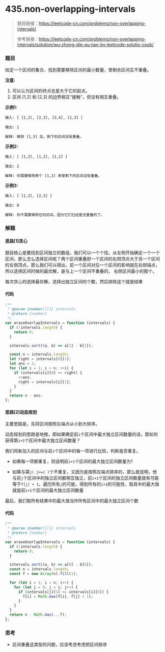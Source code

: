 # 435.non-overlapping-intervals

> 题目链接：https://leetcode-cn.com/problems/non-overlapping-intervals/
>
> 参考链接：https://leetcode-cn.com/problems/non-overlapping-intervals/solution/wu-zhong-die-qu-jian-by-leetcode-solutio-cpsb/

### 题目

给定一个区间的集合，找到需要移除区间的最小数量，使剩余区间互不重叠。

**注意:**

1. 可以认为区间的终点总是大于它的起点。
2. 区间 [1,2] 和 [2,3] 的边界相互“接触”，但没有相互重叠。

**示例1:**

```
输入: [ [1,2], [2,3], [3,4], [1,3] ]

输出: 1

解释: 移除 [1,3] 后，剩下的区间没有重叠。
```

**示例2:**

```
输入: [ [1,2], [1,2], [1,2] ]

输出: 2

解释: 你需要移除两个 [1,2] 来使剩下的区间没有重叠。
```

**示例3:**

```
输入: [ [1,2], [2,3] ]

输出: 0

解释: 你不需要移除任何区间，因为它们已经是无重叠的了。
```





### 解题

#### 思路[1]贪心

题目核心是要找到区间独立的数组，我们可以一个个找，从左侧开始确定一个一个区间，那么怎么选择区间呢？两个区间重叠即一个区间的右侧顶点大于另一个区间的左侧顶点，那么我们可以得出，前一个区间对后一个区间的影响就在右侧端点，所以选择区间时候的最优解，是与上一个区间不重叠的， 右侧区间最小的那个。

每次贪心的选择最优解，选择出独立区间的个数，然后排除这个就是结果

#### 代码

```javascript
/**
 * @param {number[][]} intervals
 * @return {number}
 */
var eraseOverlapIntervals = function (intervals) {
  if (!intervals.length) {
    return 0;
  }

  intervals.sort((a, b) => a[1] - b[1]);

  const n = intervals.length;
  let right = intervals[0][1];
  let ans = 1;
  for (let i = 1; i < n; ++i) {
    if (intervals[i][0] >= right) {
      ++ans;
      right = intervals[i][1];
    }
  }
  return n - ans;
};
```

#### 思路[2]动态规划

主要思路是，先将区间按照左端点从小到大排序。

动态规划的思路是地推，即如果确定前`i`个区间中最大独立区间数量的话，那如何获得第`i+1`个区间中最大独立区间数量？

我们将新加入的区间与前`i`个区间中的每一项进行比较，判断是否重复。

* 如果每一项都重复，则说明前`i+1`个区间的最大独立区间数量为1

* 如果与第`j( j<=i )`个不重复，又因为是按照左端点排序的，那么就说明，他与前`j`个区间中的独立区间都相互独立，前`i+1`个区间的独立区间数量就有可能等于`f[j] + 1`，遍历所有`j`的可能，得到所有的`i+1`的可能性，取其中的最大值就是前`i+1`个区间的最大独立区间数量

最后，我们取所有结果中的最大值当作所有区间中的最大独立区间个数

#### 代码

```javascript
/**
 * @param {number[][]} intervals
 * @return {number}
 */
var eraseOverlapIntervals = function (intervals) {
  if (!intervals.length) {
    return 0;
  }

  intervals.sort((a, b) => a[0] - b[0]);
  const n = intervals.length;
  const f = new Array(n).fill(1);

  for (let i = 1; i < n; i++) {
    for (let j = 0; j < i; j++) {
      if (intervals[j][1] <= intervals[i][0]) {
        f[i] = Math.max(f[i], f[j] + 1);
      }
    }
  }
  return n - Math.max(...f);
};
```



### 思考

* 区间重叠这类型的问题，应该考虑考虑把区间排序